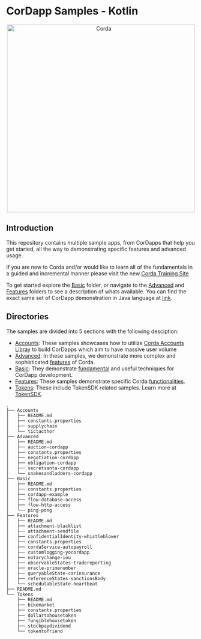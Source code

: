 # CorDapp Samples - Kotlin
<p align="center">
  <img src="https://www.corda.net/wp-content/uploads/2016/11/fg005_corda_b.png" alt="Corda" width="500">
</p>

## Introduction
This repository contains multiple sample apps, from CorDapps that help you get started, all the way to demonstrating specific features and advanced usage.

If you are new to Corda and/or would like to learn all of the fundamentals in a guided and incremental manner please visit the new
[Corda Training Site](https://training.corda.net)

To get started explore the [Basic](./Basic) folder, or navigate to the [Advanced](./Advanced) and [Features](./Features) folders to see a description of whats available. You can find the exact same set of CorDapp demonstration in Java language at [link](https://github.com/corda/samples-java).

## Directories
The samples are divided into 5 sections with the following desciption:

* [Accounts](./Accounts): These samples showcases how to utilize [Corda Accounts Libray](https://training.corda.net/libraries/accounts-lib/) to build CorDapps which aim to have massive user volume
* [Advanced](./Advanced): In these samples, we demonstrate more complex and sophisticated [features](https://training.corda.net/corda-details/introduction/) of Corda.
* [Basic](./Basic): They demonstrate [fundamental](https://training.corda.net/key-concepts/concepts/) and useful techniques for CorDapp development.
* [Features](./Features): These samples demonstrate specific Corda [functionalities](https://training.corda.net/corda-details/introduction/).
* [Tokens](./Tokens): These include TokenSDK related samples. Learn more at [TokenSDK](https://training.corda.net/libraries/tokens-sdk/).


```
.
├── Accounts
│   ├── README.md
│   ├── constants.properties
│   ├── supplychain
│   └── tictacthor
├── Advanced
│   ├── README.md
│   ├── auction-cordapp
│   ├── constants.properties
│   ├── negotiation-cordapp
│   ├── obligation-cordapp
│   ├── secretsanta-cordapp
│   └── snakesandladders-cordapp
├── Basic
│   ├── README.md
│   ├── constants.properties
│   ├── cordapp-example
│   ├── flow-database-access
│   ├── flow-http-access
│   └── ping-pong
├── Features
│   ├── README.md
│   ├── attachment-blacklist
│   ├── attachment-sendfile
│   ├── confidentialIdentity-whistleblower
│   ├── constants.properties
│   ├── cordaService-autopayroll
│   ├── customlogging-yocordapp
│   ├── notarychange-iou
│   ├── observableStates-tradereporting
│   ├── oracle-primenumber
│   ├── queryableState-carinsurance
│   ├── referenceStates-sanctionsBody
│   └── schedulableState-heartbeat
├── README.md
└── Tokens
    ├── README.md
    ├── bikemarket
    ├── constants.properties
    ├── dollartohousetoken
    ├── fungiblehousetoken
    ├── stockpaydividend
    └── tokentofriend
```
